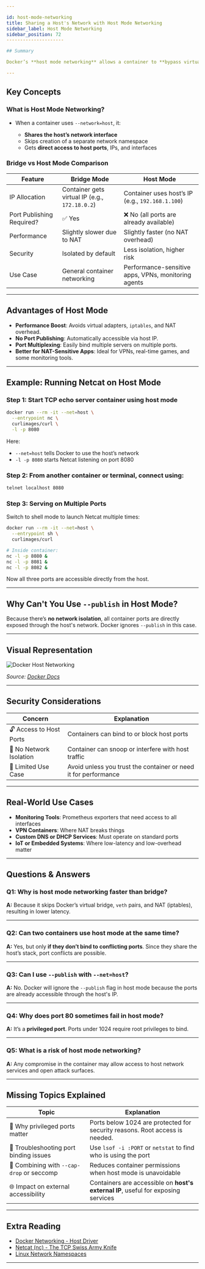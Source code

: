 ```yaml
---

id: host-mode-networking
title: Sharing a Host's Network with Host Mode Networking
sidebar_label: Host Mode Networking
sidebar_position: 72
---------------------

## Summary

Docker’s **host mode networking** allows a container to **bypass virtual networking layers** and use the host machine’s **native network stack directly**. This enables **faster performance**, **simpler connectivity**, and **direct port binding**—but comes with trade-offs in terms of **security** and **network namespace isolation**.

---
```


## Key Concepts

### What is Host Mode Networking?

- When a container uses `--network=host`, it:

  - **Shares the host’s network interface**
  - Skips creation of a separate network namespace
  - Gets **direct access to host ports**, IPs, and interfaces

### Bridge vs Host Mode Comparison

| Feature                   | Bridge Mode                                    | Host Mode                                           |
| ------------------------- | ---------------------------------------------- | --------------------------------------------------- |
| IP Allocation             | Container gets virtual IP (e.g., `172.18.0.2`) | Container uses host’s IP (e.g., `192.168.1.100`)    |
| Port Publishing Required? | ✅ Yes                                         | ❌ No (all ports are already available)             |
| Performance               | Slightly slower due to NAT                     | Slightly faster (no NAT overhead)                   |
| Security                  | Isolated by default                            | Less isolation, higher risk                         |
| Use Case                  | General container networking                   | Performance-sensitive apps, VPNs, monitoring agents |

---

## Advantages of Host Mode

- **Performance Boost**: Avoids virtual adapters, `iptables`, and NAT overhead.
- **No Port Publishing**: Automatically accessible via host IP.
- **Port Multiplexing**: Easily bind multiple servers on multiple ports.
- **Better for NAT-Sensitive Apps**: Ideal for VPNs, real-time games, and some
  monitoring tools.

---

## Example: Running Netcat on Host Mode

### Step 1: Start TCP echo server container using host mode

```bash
docker run --rm -it --net=host \
  --entrypoint nc \
  curlimages/curl \
  -l -p 8080
```

Here:

- `--net=host` tells Docker to use the host’s network
- `-l -p 8080` starts Netcat listening on port 8080

### Step 2: From another container or terminal, connect using:

```bash
telnet localhost 8080
```

### Step 3: Serving on Multiple Ports

Switch to shell mode to launch Netcat multiple times:

```bash
docker run --rm -it --net=host \
  --entrypoint sh \
  curlimages/curl

# Inside container:
nc -l -p 8080 &
nc -l -p 8081 &
nc -l -p 8082 &
```

Now all three ports are accessible directly from the host.

---

## Why Can't You Use `--publish` in Host Mode?

Because there’s **no network isolation**, all container ports are directly
exposed through the host's network. Docker ignores `--publish` in this case.

---

## Visual Representation

![Docker Host Networking](https://docs.docker.com/network/images/host-networking.png)

_Source: [Docker Docs](https://docs.docker.com/network/network-tutorial-host/)_

---

## Security Considerations

| Concern                 | Explanation                                                     |
| ----------------------- | --------------------------------------------------------------- |
| 🔓 Access to Host Ports | Containers can bind to or block host ports                      |
| 🔐 No Network Isolation | Container can snoop or interfere with host traffic              |
| 🧪 Limited Use Case     | Avoid unless you trust the container or need it for performance |

---

## Real-World Use Cases

- **Monitoring Tools**: Prometheus exporters that need access to all interfaces
- **VPN Containers**: Where NAT breaks things
- **Custom DNS or DHCP Services**: Must operate on standard ports
- **IoT or Embedded Systems**: Where low-latency and low-overhead matter

---

## Questions & Answers

### Q1: Why is host mode networking faster than bridge?

**A:** Because it skips Docker’s virtual bridge, `veth` pairs, and NAT
(iptables), resulting in lower latency.

---

### Q2: Can two containers use host mode at the same time?

**A:** Yes, but only **if they don’t bind to conflicting ports**. Since they
share the host’s stack, port conflicts are possible.

---

### Q3: Can I use `--publish` with `--net=host`?

**A:** No. Docker will ignore the `--publish` flag in host mode because the
ports are already accessible through the host's IP.

---

### Q4: Why does port 80 sometimes fail in host mode?

**A:** It’s a **privileged port**. Ports under 1024 require root privileges to
bind.

---

### Q5: What is a risk of host mode networking?

**A:** Any compromise in the container may allow access to host network services
and open attack surfaces.

---

## Missing Topics Explained

| Topic                                     | Explanation                                                                       |
| ----------------------------------------- | --------------------------------------------------------------------------------- |
| 🧠 Why privileged ports matter            | Ports below 1024 are protected for security reasons. Root access is needed.       |
| 🧰 Troubleshooting port binding issues    | Use `lsof -i :PORT` or `netstat` to find who is using the port                    |
| 🧱 Combining with `--cap-drop` or seccomp | Reduces container permissions when host mode is unavoidable                       |
| 🌐 Impact on external accessibility       | Containers are accessible on **host's external IP**, useful for exposing services |

---

## Extra Reading

- [Docker Networking - Host Driver](https://docs.docker.com/network/network-tutorial-host/)
- [Netcat (nc) - The TCP Swiss Army Knife](https://linux.die.net/man/1/nc)
- [Linux Network Namespaces](https://man7.org/linux/man-pages/man7/network_namespaces.7.html)

---
